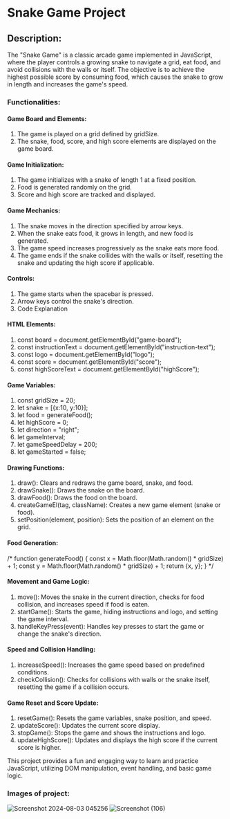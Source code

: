# Snake Game Project
## Description:
The "Snake Game" is a classic arcade game implemented in JavaScript, where the player controls a growing snake to navigate a grid, eat food, and avoid collisions with the walls or itself. The objective is to achieve the highest possible score by consuming food, which causes the snake to grow in length and increases the game's speed.

### Functionalities:
#### Game Board and Elements:
1. The game is played on a grid defined by gridSize.
2. The snake, food, score, and high score elements are displayed on the game board.

#### Game Initialization:
1. The game initializes with a snake of length 1 at a fixed position.
2. Food is generated randomly on the grid.
3. Score and high score are tracked and displayed.

#### Game Mechanics:
1. The snake moves in the direction specified by arrow keys.
2. When the snake eats food, it grows in length, and new food is generated.
3. The game speed increases progressively as the snake eats more food.
4. The game ends if the snake collides with the walls or itself, resetting the snake and updating the high score if applicable.

#### Controls:
1. The game starts when the spacebar is pressed.
2. Arrow keys control the snake's direction.
3. Code Explanation

#### HTML Elements:
1. const board = document.getElementById("game-board");
2. const instructionText = document.getElementById("instruction-text");
3. const logo = document.getElementById("logo");
4. const score = document.getElementById("score");
5. const highScoreText = document.getElementById("highScore");

#### Game Variables:
1. const gridSize = 20;
2. let snake = [{x:10, y:10}];
3. let food = generateFood();
4. let highScore = 0;
5. let direction = "right";
6. let gameInterval;
7. let gameSpeedDelay = 200;
8. let gameStarted = false;

#### Drawing Functions:
1. draw(): Clears and redraws the game board, snake, and food.
2. drawSnake(): Draws the snake on the board.
3. drawFood(): Draws the food on the board.
4. createGameEl(tag, className): Creates a new game element (snake or food).
5. setPosition(element, position): Sets the position of an element on the grid.

#### Food Generation:
/* function generateFood() {
    const x = Math.floor(Math.random() * gridSize) + 1;
    const y = Math.floor(Math.random() * gridSize) + 1;
    return {x, y};
} */

#### Movement and Game Logic:
1. move(): Moves the snake in the current direction, checks for food collision, and increases speed if food is eaten.
2. startGame(): Starts the game, hiding instructions and logo, and setting the game interval.
3. handleKeyPress(event): Handles key presses to start the game or change the snake's direction.

#### Speed and Collision Handling:
1. increaseSpeed(): Increases the game speed based on predefined conditions.
2. checkCollision(): Checks for collisions with walls or the snake itself, resetting the game if a collision occurs.

#### Game Reset and Score Update:
1. resetGame(): Resets the game variables, snake position, and speed.
2. updateScore(): Updates the current score display.
3. stopGame(): Stops the game and shows the instructions and logo.
4. updateHighScore(): Updates and displays the high score if the current score is higher.

This project provides a fun and engaging way to learn and practice JavaScript, utilizing DOM manipulation, event handling, and basic game logic.

### Images of project:

![Screenshot 2024-08-03 045256](https://github.com/user-attachments/assets/52d5f238-9597-4ce1-afd8-6d75e6b98bfd)
![Screenshot (106)](https://github.com/user-attachments/assets/61a9843f-1676-4b2d-b9df-b2cce1024753)

